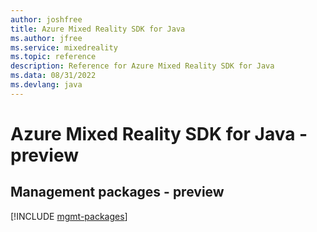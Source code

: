 ```yaml
---
author: joshfree
title: Azure Mixed Reality SDK for Java
ms.author: jfree
ms.service: mixedreality
ms.topic: reference
description: Reference for Azure Mixed Reality SDK for Java
ms.data: 08/31/2022
ms.devlang: java
---
```

# Azure Mixed Reality SDK for Java - preview

## Management packages - preview
[!INCLUDE [mgmt-packages](mixed-reality-mgmt-index.md)]